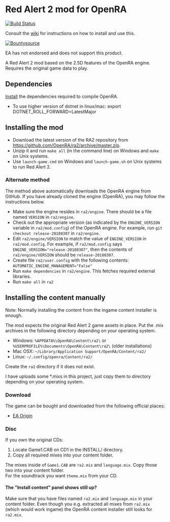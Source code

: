 # Red Alert 2 mod for OpenRA

[![Build Status](https://api.travis-ci.com/OpenRA/ra2.svg?branch=master)](https://travis-ci.com/github/OpenRA/ra2)

Consult the [wiki](https://github.com/OpenRA/ra2/wiki) for instructions on how to install and use this.

[![Bountysource](https://api.bountysource.com/badge/tracker?tracker_id=27677844)](https://www.bountysource.com/teams/openra/issues?tracker_ids=27677844)

EA has not endorsed and does not support this product.

A Red Alert 2 mod based on the 2.5D features of the OpenRA engine. Requires the original game data to play.

## Dependencies
[Install](https://github.com/OpenRA/OpenRA/blob/release-20200202/INSTALL.md) the dependencies required to compile OpenRA.

- To use higher version of dotnet in linux/mac:
 export DOTNET_ROLL_FORWARD=LatestMajor

## Installing the mod

- Download the latest version of the RA2 repository from https://github.com/OpenRA/ra2/archive/master.zip.
- Unzip it and run `make all` (in the command line) on Windows and `make` on Unix systems.
- Use `launch-game.cmd` on Windows and `launch-game.sh` on Unix systems to run Red Alert 2.

### Alternate method

The method above automatically downloads the OpenRA engine from GitHub. If you have already cloned the engine (OpenRA), you may follow the instructions below.

- Make sure the engine resides in `ra2/engine`. There should be a file named `VERSION` in `ra2/engine`.
- Check out the appropriate version (as indicated by the `ENGINE_VERSION` variable in `ra2/mod.config`) of the OpenRA engine. For example, run `git checkout release-20180307` in `ra2/engine`.
- Edit `ra2/engine/VERSION` to match the value of `ENGINE_VERSION` in `ra2/mod.config`. For example, if `ra2/mod.config` says `ENGINE_VERSION="release-20180307"`, then the contents of `ra2/engine/VERSION` should be `release-20180307`.
- Create file `ra2/user.config` with the following contents: `AUTOMATIC_ENGINE_MANAGEMENT="False"`
- Run `make dependencies` in `ra2/engine`. This fetches required external libraries.
- Run `make all` in `ra2`

## Installing the content manually

Note: Normally installing the content from the ingame content installer is enough.

The mod expects the original Red Alert 2 game assets in place. Put the .mix archives in the following directory depending on your operating system.
  * Windows:  `%APPDATA%\OpenRA\Content\ra2\` or `%USERPROFILE%\Documents\OpenRA\Content\ra2\` (older installations)
  * Mac OSX:  `~/Library/Application Support/OpenRA/Content/ra2/`
  * Linux:  `~/.config/openra/Content/ra2/`

Create the `ra2` directory if it does not exist.

I have uploads some *.mixs in this project, just copy them to directory depending on your operating system.

### Download
The game can be bought and downloaded from the following official places:

* [EA Origin](https://www.origin.com/en-de/store/buy/c-c-the-ultimate-collection/pc-download/bundle/ultimate-collection)

### Disc
If you own the original CDs:

1. Locate Game1.CAB on CD1 in the INSTALL/ directory.
2. Copy all required mixes into your content folder.  

The mixes inside of `Game1.CAB` are `ra2.mix` and `language.mix`.
Copy those two into your content folder.  
For the soundtrack you want `theme.mix` from your CD.

#### The "Install content" panel shows still up?

Make sure that you have files named `ra2.mix` and `language.mix` in your content folder. Even though you e.g. extracted all mixes from `ra2.mix` (which would work ingame) the OpenRA content installer still looks for `ra2.mix`.
